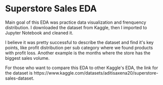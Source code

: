 # Superstore Sales EDA
<p>Main goal of this EDA was practice data visualization and frenquency distribution. I downloaded the dataset from Kaggle, then I imported to Jupyter 
Notebook and cleaned it.</p>
<p>I believe it was pretty successful to describe the dataset and find it's key points, like profit distribution per sub category where we found products 
with profit loss. Another example is the months where the store has the biggest sales volume.</p>
<p>For those who want to compare this EDA to other Kaggle's EDA, the link for the dataset is https://www.kaggle.com/datasets/aditisaxena20/superstore-sales-dataset.</p>
